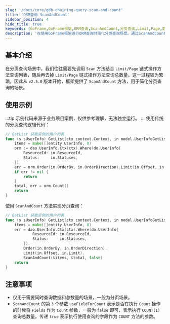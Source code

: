 ```yaml
---
slug: '/docs/core/gdb-chaining-query-scan-and-count'
title: 'ORM查询-ScanAndCount'
sidebar_position: 4
hide_title: true
keywords: [GoFrame,GoFrame框架,ORM查询,ScanAndCount,分页查询,Limit,Page,数据查询,总数量查询,链式查询]
description: '在使用GoFrame框架进行ORM查询时简化分页查询场景。通过ScanAndCount方法，可以在一次操作中完成数据查询和总数量查询，有效减少代码冗余，提高开发效率。适用于需要同时获取数据和其总数量的情况，如分页查询。'
---
```


## 基本介绍

在分页查询场景中，我们往往需要先调用 `Scan` 方法结合 `Limit/Page` 链式操作方法查询列表，随后再去掉 `Limit/Page` 链式操作方法查询总数量。这一过程较为繁琐，因此从 `v2.5.0` 版本开始，框架提供了 `ScanAndCount` 方法，用于简化分页查询的场景。

## 使用示例
:::tip
示例代码来源于业务项目案例，仅供参考理解，无法独立运行。
:::
使用传统的分页查询逻辑代码：

```go
// GetList 获取实例的用户列表.
func (s sUserInfo) GetList(ctx context.Context, in model.UserInfoGetListInput) (items []entity.UserInfo, total int, err error) {
    items = make([]entity.UserInfo, 0)
    orm := dao.UserInfo.Ctx(ctx).Where(do.UserInfo{
        ResourceId: in.ResourceId,
        Status:     in.Statuses,
    })
    err = orm.Order(in.OrderBy, in.OrderDirection).Limit(in.Offset, in.Limit).Scan(&items)
    if err != nil {
        return
    }
    total, err = orm.Count()
    return
}
```

使用 `ScanAndCount` 方法实现分页查询：

```go
// GetList 获取实例的用户列表.
func (s sUserInfo) GetList(ctx context.Context, in model.UserInfoGetListInput) (items []entity.UserInfo, total int, err error) {
    items = make([]entity.UserInfo, 0)
    err = dao.UserInfo.Ctx(ctx).Where(do.UserInfo{
            ResourceId: in.ResourceId,
            Status:     in.Statuses,
        }).
        Order(in.OrderBy, in.OrderDirection).
        Limit(in.Offset, in.Limit).
        ScanAndCount(&items, &total, false)
    return
}
```

## 注意事项

- 仅用于需要同时查询数据和总数量的场景，一般为分页场景。
- `ScanAndCount` 的第 `3` 个参数 `useFieldForCount` 表示是否在执行 `Count` 操作的时候将 `Fields` 作为 `Count` 参数，一般为 `false` 即可，表示执行 `COUNT(1)` 查询总数量。传递 `true` 表示执行使用查询的字段作为 `COUNT` 方法的参数。